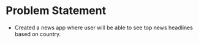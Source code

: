 # Problem Statement
- Created a news app where user will be able to see top news headlines based on country.
